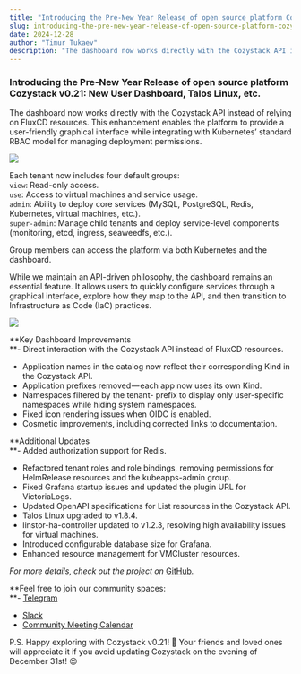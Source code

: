 ```yaml
---
title: "Introducing the Pre-New Year Release of open source platform Cozystack v0.21:"
slug: introducing-the-pre-new-year-release-of-open-source-platform-cozystack-v0-21-
date: 2024-12-28
author: "Timur Tukaev"
description: "The dashboard now works directly with the Cozystack API instead of relying on FluxCD resources. This enhancement enables the platform to…"
---
```


### Introducing the Pre-New Year Release of open source platform Cozystack v0.21: New User Dashboard, Talos Linux, etc.

The dashboard now works directly with the Cozystack API instead of relying on FluxCD resources. This enhancement enables the platform to provide a user-friendly graphical interface while integrating with Kubernetes’ standard RBAC model for managing deployment permissions.

![](https://cdn-images-1.medium.com/max/800/1*O0OQMDGX0oHS2AXm0zDg4g.png)

Each tenant now includes four default groups:  
`view`: Read-only access.  
`use`: Access to virtual machines and service usage.  
`admin`: Ability to deploy core services (MySQL, PostgreSQL, Redis, Kubernetes, virtual machines, etc.).  
`super-admin`: Manage child tenants and deploy service-level components (monitoring, etcd, ingress, seaweedfs, etc.).

Group members can access the platform via both Kubernetes and the dashboard.

While we maintain an API-driven philosophy, the dashboard remains an essential feature. It allows users to quickly configure services through a graphical interface, explore how they map to the API, and then transition to Infrastructure as Code (IaC) practices.

![](https://cdn-images-1.medium.com/max/800/1*dbFZzh77cGb_gYbMa1Z1oQ.png)

**Key Dashboard Improvements  
**- Direct interaction with the Cozystack API instead of FluxCD resources.  
- Application names in the catalog now reflect their corresponding Kind in the Cozystack API.  
- Application prefixes removed — each app now uses its own Kind.  
- Namespaces filtered by the tenant- prefix to display only user-specific namespaces while hiding system namespaces.  
- Fixed icon rendering issues when OIDC is enabled.  
- Cosmetic improvements, including corrected links to documentation.

**Additional Updates  
**- Added authorization support for Redis.  
- Refactored tenant roles and role bindings, removing permissions for HelmRelease resources and the kubeapps-admin group.  
- Fixed Grafana startup issues and updated the plugin URL for VictoriaLogs.  
- Updated OpenAPI specifications for List resources in the Cozystack API.  
- Talos Linux upgraded to v1.8.4.  
- linstor-ha-controller updated to v1.2.3, resolving high availability issues for virtual machines.  
- Introduced configurable database size for Grafana.  
- Enhanced resource management for VMCluster resources.

*For more details, check out the project on* [GitHub](https://github.com/aenix-io/cozystack/releases/tag/v0.21.0)*.*

**Feel free to join our community spaces:  
**- [Telegram](https://t.me/cozystack)  
- [Slack](https://kubernetes.slack.com/archives/C06L3CPRVN1)  
- [Community Meeting Calendar](https://calendar.google.com/calendar?cid=ZTQzZDIxZTVjOWI0NWE5NWYyOGM1ZDY0OWMyY2IxZTFmNDMzZTJlNjUzYjU2ZGJiZGE3NGNhMzA2ZjBkMGY2OEBncm91cC5jYWxlbmRhci5nb29nbGUuY29t)

P.S. Happy exploring with Cozystack v0.21! 🎄 Your friends and loved ones will appreciate it if you avoid updating Cozystack on the evening of December 31st! 😉